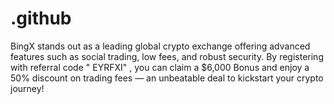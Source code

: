 # .github
BingX stands out as a leading global crypto exchange offering advanced features such as social trading, low fees, and robust security. By registering with referral code " EYRFXI" , you can claim a $6,000 Bonus and enjoy a 50% discount on trading fees — an unbeatable deal to kickstart your crypto journey!
